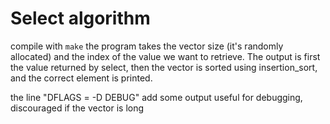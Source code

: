 # Select algorithm

compile with `make`
the program takes the vector size (it's randomly allocated) and the index of the value
we want to retrieve. The output is first the value returned by select, then the vector
is sorted using insertion_sort, and the correct element is printed.

the line "DFLAGS = -D DEBUG" add some output useful for debugging, discouraged if
the vector is long
